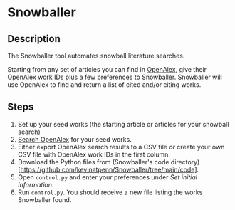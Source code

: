 # Snowballer

## Description
The Snowballer tool automates snowball literature searches.

Starting from any set of articles you can find in [OpenAlex](https://openalex.org/), give their OpenAlex work IDs plus a few preferences to Snowballer. Snowballer will use OpenAlex to find and return a list of cited and/or citing works.

## Steps
1. Set up your seed works (the starting article or articles for your snowball search)
  1. [Search OpenAlex](https://openalex.org/) for your seed works.
  1. Either export OpenAlex search results to a CSV file *or* create your own CSV file with OpenAlex work IDs in the first column.
1. Download the Python files from (Snowballer's code directory)[https://github.com/kevinatpenn/Snowballer/tree/main/code].
  1. Open `control.py` and enter your preferences under *Set initial information*.
  1. Run `control.py`. You should receive a new file listing the works Snowballer found.
